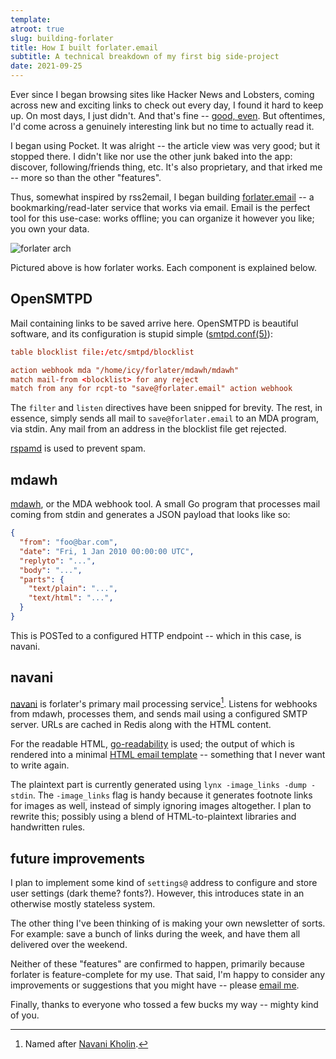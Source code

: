 ```yaml
---
template:
atroot: true
slug: building-forlater
title: How I built forlater.email
subtitle: A technical breakdown of my first big side-project
date: 2021-09-25
---
```


Ever since I began browsing sites like Hacker News and Lobsters, coming
across new and exciting links to check out every day, I found it hard to
keep up. On most days, I just didn't. And that's fine -- [good,
even](/blog/dont-news). But oftentimes, I'd come across a genuinely
interesting link but no time to actually read it.

I began using Pocket. It was alright -- the article view was very good;
but it stopped there. I didn't like nor use the other junk baked into
the app: discover, following/friends thing, etc. It's also proprietary,
and that irked me -- more so than the other "features".

Thus, somewhat inspired by rss2email, I began building
[forlater.email](https://forlater.email) -- a bookmarking/read-later
service that works via email. Email is the perfect tool for this
use-case: works offline; you can organize it however you like; you own
your data.

![forlater arch](https://cdn.icyphox.sh/JNAn4.png)

Pictured above is how forlater works. Each component is explained below.

## OpenSMTPD

Mail containing links to be saved arrive here. OpenSMTPD is beautiful
software, and its configuration is stupid simple
([smtpd.conf(5)](https://man.openbsd.org/smtpd.conf)):

```conf
table blocklist file:/etc/smtpd/blocklist

action webhook mda "/home/icy/forlater/mdawh/mdawh"
match mail-from <blocklist> for any reject
match from any for rcpt-to "save@forlater.email" action webhook
```

The `filter` and `listen` directives have been snipped for brevity. The
rest, in essence, simply sends all mail to `save@forlater.email` to an
MDA program, via stdin. Any mail from an address in the blocklist file
get rejected.

[rspamd](https://rspamd.com) is used to prevent spam.

## mdawh

[mdawh](https://git.icyphox.sh/forlater/mdawh), or the MDA webhook tool.
A small Go program that processes mail coming from stdin and generates a
JSON payload that looks like so:

```json
{
  "from": "foo@bar.com",
  "date": "Fri, 1 Jan 2010 00:00:00 UTC",
  "replyto": "...",
  "body": "...",
  "parts": {
    "text/plain": "...",
    "text/html": "...",
  }
}
```

This is POSTed to a configured HTTP endpoint -- which in this case, is
navani.

## navani

[navani](https://git.icyphox.sh/forlater/navani) is forlater's primary
mail processing service[^1]. Listens for webhooks from mdawh, processes
them, and sends mail using a configured SMTP server. URLs are cached in
Redis along with the HTML content.

For the readable HTML,
[go-readability](https://github.com/go-shiori/go-readability) is used;
the output of which is rendered into a minimal [HTML email
template](https://git.icyphox.sh/forlater/navani/tree/templates/html.tpl)
-- something that I never want to write again.

The plaintext part is currently generated using `lynx -image_links -dump
-stdin`. The `-image_links` flag is handy because it generates footnote
links for images as well, instead of simply ignoring images altogether.
I plan to rewrite this; possibly using a blend of HTML-to-plaintext
libraries and handwritten rules.

## future improvements

I plan to implement some kind of `settings@` address to configure and
store user settings (dark theme? fonts?). However, this introduces state
in an otherwise mostly stateless system.

The other thing I've been thinking of is making your own newsletter of
sorts. For example: save a bunch of links during the week, and have them
all delivered over the weekend.

Neither of these "features" are confirmed to happen, primarily because
forlater is feature-complete for my use. That said, I'm happy to
consider any improvements or suggestions that you might have -- please
[email me](mailto:x@icyphox.sh).

Finally, thanks to everyone who tossed a few bucks my way -- mighty kind
of you.

[^1]: Named after [Navani Kholin](https://coppermind.net/wiki/Navani_Kholin).
